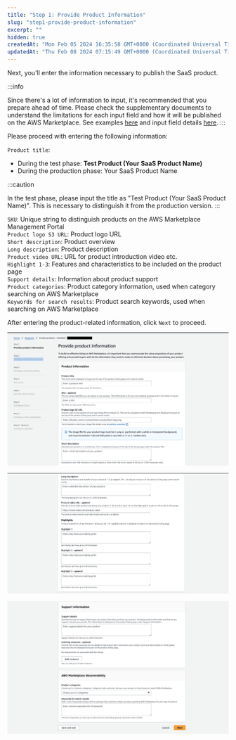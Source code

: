 ```yaml
---
title: "Step 1: Provide Product Information"
slug: "step1-provide-product-information"
excerpt: ""
hidden: true
createdAt: "Mon Feb 05 2024 16:35:58 GMT+0000 (Coordinated Universal Time)"
updatedAt: "Thu Feb 08 2024 07:15:49 GMT+0000 (Coordinated Universal Time)"
---
```

Next, you'll enter the information necessary to publish the SaaS product.

:::info

Since there's a lot of information to input, it's recommended that you prepare ahead of time. Please check the supplementary documents to understand the limitations for each input field and how it will be published on the AWS Marketplace. See examples [here](/docs/aws-marketplace-integration/supplementary/supplementary-1) and input field details [here](/docs/aws-marketplace-integration/supplementary/supplementary-2).
:::

Please proceed with entering the following information:

`Product title`:
  - During the test phase: **Test Product (Your SaaS Product Name)**  
  - During the production phase: Your SaaS Product Name

:::caution

In the test phase, please input the title as "Test Product (Your SaaS Product Name)". This is necessary to distinguish it from the production version.
:::

`SKU`: Unique string to distinguish products on the AWS Marketplace Management Portal  
`Product logo S3 URL`: Product logo URL  
`Short description`: Product overview  
`Long description`: Product description  
`Product video URL`: URL for product introduction video etc.  
`Highlight 1-3`: Features and characteristics to be included on the product page  
`Support details`: Information about product support  
`Product categories`: Product category information, used when category searching on AWS Marketplace  
`Keywords for search results`: Product search keywords, used when searching on AWS Marketplace  

After entering the product-related information, click `Next` to proceed.

![](/img/aws-marketplace-integration/product-submission/step1-provide-product-information/step1-provide-product-information-1.png)

![](/img/aws-marketplace-integration/product-submission/step1-provide-product-information/step1-provide-product-information-2.png)

![](/img/aws-marketplace-integration/product-submission/step1-provide-product-information/step1-provide-product-information-3.png)